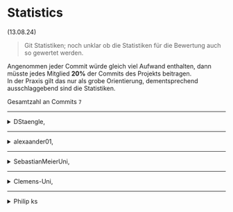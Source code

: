 # Statistics
(13.08.24)
> Git Statistiken; noch unklar ob die Statistiken für die Bewertung auch so gewertet werden.

Angenommen jeder Commit würde gleich viel Aufwand enthalten, dann müsste jedes Mitglied **20%** der Commits des Projekts beitragen. \
In der Praxis gilt das nur als grobe Orientierung, dementsprechend ausschlaggebend sind die Statistiken.

Gesamtzahl an Commits `7`

---

<details>
  <summary>DStaengle,</summary>

  \# lines added: `` \
  \# commits: `0` \
  % commits: `0.00%`
</details>

---

<details>
  <summary>alexaander01,</summary>

  \# lines added: `` \
  \# commits: `0` \
  % commits: `0.00%`
</details>

---

<details>
  <summary>SebastianMeierUni,</summary>

  \# lines added: `` \
  \# commits: `0` \
  % commits: `0.00%`
</details>

---

<details>
  <summary>Clemens-Uni,</summary>

  \# lines added: `` \
  \# commits: `0` \
  % commits: `0.00%`
</details>

---

<details>
  <summary>Philip ks</summary>

  \# lines added: `598` \
  \# commits: `6` \
  % commits: `85.71%`
</details>
